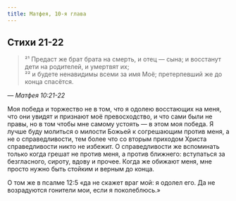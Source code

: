 ```yaml
---
title: Матфея, 10-я глава
---
```


## Стихи 21-22

> ²¹ Предаст же брат брата на смерть, и отец — сына; и восстанут дети на родителей, и умертвят их;  
> ²² и будете ненавидимы всеми за имя Моё; претерпевший же до конца спасётся.

— <cite>Матфея&nbsp;10:21-22</cite>

Моя победа и торжество не в том, что я одолею восстающих на меня, что они увидят и признают моё превосходство,
и что сами были не правы, но в том чтобы мне самому устоять — в этом моя победа. Я лучше буду молиться о милости
Божьей к согрешающим против меня, а не о справедливости, тем более что со вторым приходом Христа
справедливости никто не избежит. О справедливости же вспоминать только когда грешат не против меня, а против ближнего:
вступаться за безгласного, сироту, вдову и прочее. Когда же обижают меня, мне просто нужно быть стойким и верным до конца.

О том же в псалме 12:5 «да не скажет враг мой: я одолел его. Да не возрадуются гонители мои, если я поколеблюсь.»
